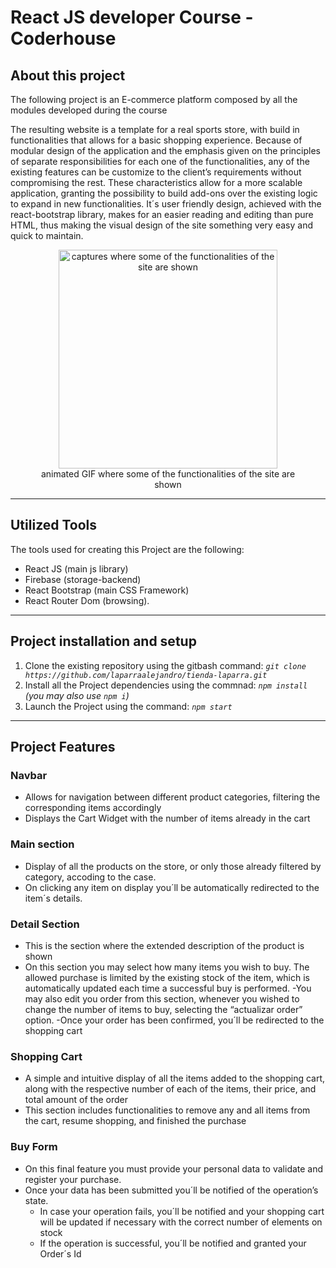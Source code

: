 # React JS developer Course - Coderhouse

## About this project

The following project is an E-commerce platform composed by all the modules developed during the course <br>


The resulting website is a template for a real sports store, with build in functionalities that allows for a basic shopping experience. Because of modular design of the application and the emphasis given on the principles of separate responsibilities for each one of the functionalities, any of the existing features can be customize to the client’s requirements without compromising the rest. These characteristics allow for a more scalable application, granting the possibility to build add-ons over the existing logic to expand in new functionalities. It´s user friendly design, achieved with the react-bootstrap library, makes for an easier reading and editing than pure HTML, thus making the visual design of the site something very easy and quick to maintain. 

<figure style="text-align: center">
   <img 
    alt="captures where some of the functionalities of the site are shown"
    with="350" 
    height="350" 
    src="https://firebasestorage.googleapis.com/v0/b/tienda-laparra-react-1.appspot.com/o/1.png?alt=media&token=b1de3006-f8e4-4c9e-8aea-1c48db43f21f" 
  />
  <figcaption>animated GIF where some of the functionalities of the site are shown</figcaption>
</figure>

<hr>

## Utilized Tools

The tools used for creating this Project are the following:

- React JS (main js library)
- Firebase (storage-backend)
- React Bootstrap (main CSS Framework)
- React Router Dom (browsing).

<hr>

## Project installation and setup

1. Clone the existing repository using the gitbash command:  _`git clone https://github.com/laparraalejandro/tienda-laparra.git`_
2.  Install all the Project dependencies using the commnad:
   _`npm install` (you may also use `npm i`)_
3. Launch the Project using the command: _`npm start`_

<hr>

## Project Features

### Navbar

- Allows for navigation between different product categories, filtering the corresponding items accordingly
- Displays the Cart Widget with the number of items already in the cart

### Main section

- Display of all the products on the store, or only those already filtered by category, accoding to the case. 
- On clicking any item on display you´ll be automatically redirected to the item´s details.

### Detail Section

- This is the section where the extended description of the product is shown
- On this section you may select how many items you wish to buy. The allowed purchase is limited by the existing stock of the item, which is automatically updated each time a successful buy is performed.
-You may also edit you order from this section, whenever you wished to change the number of items to buy, selecting the “actualizar order” option.
-Once your order has been confirmed, you´ll be redirected to the shopping cart

### Shopping Cart

- A simple and intuitive display of all the items added to the shopping cart, along with the respective number of each of the items, their price, and total amount of the order
- This section includes functionalities to remove any and all items from the cart, resume shopping, and finished the purchase 

### Buy Form

- On this final feature you must provide your personal data to validate and register your purchase. 
- Once your data has been submitted you´ll be notified of the operation’s state.
  - In case your operation fails, you´ll be notified and your shopping cart will be updated if necessary with the correct number of elements on stock
  - If the operation is successful, you´ll be notified and granted your Order´s Id 
